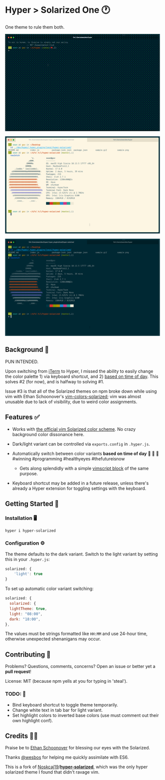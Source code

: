 # Hyper > Solarized One 🕐

One theme to rule them both.

![sample.gif](sample.gif?raw=true)

![light](sample-light.png?raw=true)

![dark](sample-dark.png?raw=true)

## Background 🎨

PUN INTENDED.

Upon switching from [iTerm](https://www.iterm2.com/) to Hyper, I missed the ability to easily change the color palette 1) via keyboard shortcut, and 2) [based on time of day](https://github.com/sh78/dotfiles/blob/a5aeed851ad439c2ca13591fa908b419a91566b6/.config/omf/init.fish#L36). This solves #2 (for now), and is halfway to solving #1.

Issue #3 is that all of the Solarized themes on npm broke down while using vim with Ethan Schoonover's [vim-colors-solarized](/altercation/vim-colors-solarized); vim was almost unusable due to lack of visibility, due to weird color assignments.

## Features ✅

- Works with [the official vim Solarized color
scheme](https://github.com/altercation/vim-colors-solarized). No crazy
background color dissonance here.
- Dark/light variant can be controlled via `exports.config` in `.hyper.js`.
- Automatically switch between color variants **based on time of day** 🎊 🎁 🎉 #winning #programming #healthyeyes #thefutureisnow  
  - Gets along splendidly with a simple [vimscript block](https://github.com/sh78/dotfiles/blob/a5aeed851ad439c2ca13591fa908b419a91566b6/.vimrc#L315) of the same purpose.

- Keyboard shortcut may be added in a future release, unless there's already a Hyper extension for toggling settings with the keyboard.

## Getting Started 🥇

### Installation 🖥

```shell
hyper i hyper-solarized
```

### Configuration ⚙️

The theme defaults to the dark variant. Switch to the light variant by setting this in your `.hyper.js`:

```js
solarized: {
    'light': true
}
```

To set up automatic color variant switching:

```js
solarized: {
  solarized: {
  lightTheme: true,
  light: "08:00",
  dark: "18:00",
},
```

The values must be strings formatted like `HH:MM` and use 24-hour time, otherwise unexpected shenanigans may occur.


## Contributing 👥

Problems? Questions, comments, concerns? Open an issue or better yet a **pull request**!

License: MIT (because npm yells at you for typing in 'steal').

### TODO: 🚨

- Bind keyboard shortcut to toggle theme temporarily.
- Change white text in tab bar for light variant.
- Set highlight colors to inverted base colors (use must comment out their own
highlight conf).

## Credits 👏🏽

Praise be to [Ethan Schoonover](http://ethanschoonover.com/) for blessing our eyes with the Solarized.

Thanks [@wesbos](https://wesbos.com/) for helping me quickly assimilate with ES6.

This is a fork of [Noskcaj19](/Noskcaj19)/**[hyper-solarized](/Noskcaj19/hyper-solarized)**, which was the only hyper solarized theme I found that didn't ravage vim.
